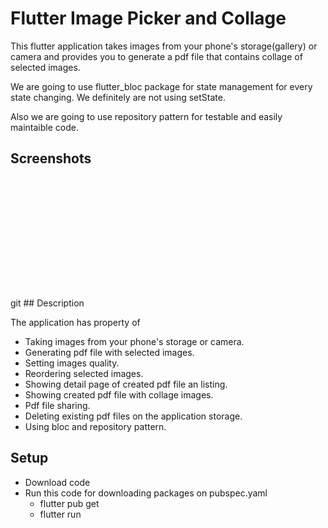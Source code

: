 # Flutter Image Picker and Collage

This flutter application takes images from your phone's storage(gallery) or camera and provides you to generate a pdf file that contains collage of selected images.

We are going to use flutter_bloc package for state management for every state changing. We definitely are not using setState. 

Also we are going to use repository pattern for testable and easily maintaible code.

## Screenshots

<br><img src="https://github.com/alitann/image_picker/screenshots/1.jpg" alt="">                    <img src="https://github.com/alitann/image_picker/screenshots/2.jpg" alt="">                    <img src="https://github.com/alitann/image_picker/screenshots/3.jpg" alt="">

<br><img src="https://github.com/alitann/image_picker/screenshots/4.jpg" alt="">                    <img src="https://github.com/alitann/image_picker/screenshots/5.jpg" alt="">                    <img src="https://github.com/alitann/image_picker/screenshots/6.jpg" alt="">

<br><img src="https://github.com/alitann/image_picker/screenshots/7.jpg" alt="">                    <img src="https://github.com/alitann/image_picker/screenshots/8.jpg" alt="">                    <img src="https://github.com/alitann/image_picker/screenshots/9.jpg" alt="">

<br><img src="https://github.com/alitann/image_picker/screenshots/10.jpg" alt="">                    <img src="https://github.com/alitann/image_picker/screenshots/11.jpg" alt="">                    <img src="https://github.com/alitann/image_picker/screenshots/12.jpg" alt="">

git ## Description

The application has property of 

- Taking images from your phone's storage or camera.    
- Generating  pdf file with selected images. 
- Setting images quality.
- Reordering selected images. 
- Showing detail page of created pdf file an listing. 
- Showing created pdf file with collage images. 
- Pdf file sharing.
- Deleting existing pdf files on the application storage.   
- Using bloc and repository pattern.

## Setup 

- Download code 
- Run this code for downloading packages on pubspec.yaml 
  * flutter pub get 
  * flutter run 
